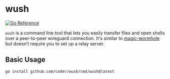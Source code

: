 # wush

[![Go Reference](https://pkg.go.dev/badge/github.com/coder/wush.svg)](https://pkg.go.dev/github.com/coder/wush)

`wush` is a command line tool that lets you easily transfer
files and open shells over a peer-to-peer wireguard connection. It's similar to [magic-wormhole](https://github.com/magic-wormhole/magic-wormhole) but doesn't require you to
set up a relay server.

## Basic Usage

```
go install github.com/coder/wush/cmd/wush@latest
```